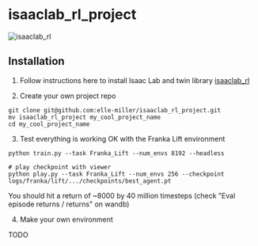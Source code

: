 # isaaclab_rl_project

![isaaclab_rl](https://github.com/user-attachments/assets/72036a2f-41ab-4317-ad30-8a165afa83a5)

## Installation 

1. Follow instructions here to install Isaac Lab and twin library [isaaclab_rl](https://github.com/elle-miller/isaaclab_rl)

2. Create your own project repo 

```
git clone git@github.com:elle-miller/isaaclab_rl_project.git
mv isaaclab_rl_project my_cool_project_name
cd my_cool_project_name
```

3. Test everything is working OK with the Franka Lift environment
```
python train.py --task Franka_Lift --num_envs 8192 --headless

# play checkpoint with viewer
python play.py --task Franka_Lift --num_envs 256 --checkpoint logs/franka/lift/.../checkpoints/best_agent.pt
```
You should hit a return of ~8000 by 40 million timesteps (check "Eval episode returns / returns" on wandb)

4. Make your own environment

TODO